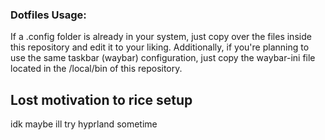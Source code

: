 ### Dotfiles Usage:
If a .config folder is already in your system, just copy over the files inside this repository and edit it to your liking. Additionally, if you're planning to use the same taskbar (waybar) configuration, just copy the waybar-ini file located in the /local/bin of this repository. 
## Lost motivation to rice setup
idk maybe ill try hyprland sometime

